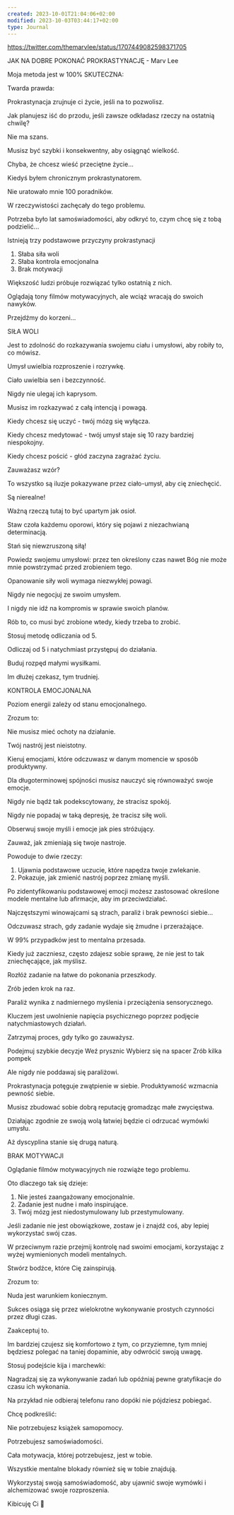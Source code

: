 ```yaml
---
created: 2023-10-01T21:04:06+02:00
modified: 2023-10-03T03:44:17+02:00
type: Journal
---
```


https://twitter.com/themarvlee/status/1707449082598371705

JAK NA DOBRE POKONAĆ PROKRASTYNACJĘ - Marv Lee

Moja metoda jest w 100% SKUTECZNA:

Twarda prawda:

Prokrastynacja zrujnuje ci życie, jeśli na to pozwolisz.

Jak planujesz iść do przodu, jeśli zawsze odkładasz rzeczy na ostatnią chwilę?

Nie ma szans.

Musisz być szybki i konsekwentny, aby osiągnąć wielkość.

Chyba, że chcesz wieść przeciętne życie...

Kiedyś byłem chronicznym prokrastynatorem.

Nie uratowało mnie 100 poradników.

W rzeczywistości zachęcały do tego problemu.

Potrzeba było lat samoświadomości, aby odkryć to, czym chcę się z tobą podzielić...

Istnieją trzy podstawowe przyczyny prokrastynacji

1. Słaba siła woli
2. Słaba kontrola emocjonalna
3. Brak motywacji

Większość ludzi próbuje rozwiązać tylko ostatnią z nich.

Oglądają tony filmów motywacyjnych, ale wciąż wracają do swoich nawyków.

Przejdźmy do korzeni...

SIŁA WOLI

Jest to zdolność do rozkazywania swojemu ciału i umysłowi, aby robiły to, co mówisz.

Umysł uwielbia rozproszenie i rozrywkę.

Ciało uwielbia sen i bezczynność.

Nigdy nie ulegaj ich kaprysom.

Musisz im rozkazywać z całą intencją i powagą.

Kiedy chcesz się uczyć - twój mózg się wyłącza.

Kiedy chcesz medytować - twój umysł staje się 10 razy bardziej niespokojny.

Kiedy chcesz pościć - głód zaczyna zagrażać życiu.

Zauważasz wzór?

To wszystko są iluzje pokazywane przez ciało-umysł, aby cię zniechęcić.

Są nierealne!

Ważną rzeczą tutaj to być upartym jak osioł.

Staw czoła każdemu oporowi, który się pojawi z niezachwianą determinacją.

Stań się niewzruszoną siłą!

Powiedz swojemu umysłowi: przez ten określony czas nawet Bóg nie może mnie powstrzymać przed zrobieniem tego.

Opanowanie siły woli wymaga niezwykłej powagi.

Nigdy nie negocjuj ze swoim umysłem.

I nigdy nie idź na kompromis w sprawie swoich planów.

Rób to, co musi być zrobione wtedy, kiedy trzeba to zrobić.

Stosuj metodę odliczania od 5.

Odliczaj od 5 i natychmiast przystępuj do działania.

Buduj rozpęd małymi wysiłkami.

Im dłużej czekasz, tym trudniej.

KONTROLA EMOCJONALNA

Poziom energii zależy od stanu emocjonalnego.

Zrozum to:

Nie musisz mieć ochoty na działanie.

Twój nastrój jest nieistotny.

Kieruj emocjami, które odczuwasz w danym momencie w sposób produktywny.

Dla długoterminowej spójności musisz nauczyć się równoważyć swoje emocje.

Nigdy nie bądź tak podekscytowany, że stracisz spokój.

Nigdy nie popadaj w taką depresję, że tracisz siłę woli.

Obserwuj swoje myśli i emocje jak pies stróżujący.

Zauważ, jak zmieniają się twoje nastroje.

Powoduje to dwie rzeczy:

1. Ujawnia podstawowe uczucie, które napędza twoje zwlekanie.
2. Pokazuje, jak zmienić nastrój poprzez zmianę myśli.

Po zidentyfikowaniu podstawowej emocji możesz zastosować określone modele mentalne lub afirmacje, aby im przeciwdziałać.

Najczęstszymi winowajcami są strach, paraliż i brak pewności siebie...

Odczuwasz strach, gdy zadanie wydaje się żmudne i przerażające.

W 99% przypadków jest to mentalna przesada.

Kiedy już zaczniesz, często zdajesz sobie sprawę, że nie jest to tak zniechęcające, jak myślisz.

Rozłóż zadanie na łatwe do pokonania przeszkody.

Zrób jeden krok na raz.

Paraliż wynika z nadmiernego myślenia i przeciążenia sensorycznego.

Kluczem jest uwolnienie napięcia psychicznego poprzez podjęcie natychmiastowych działań.

Zatrzymaj proces, gdy tylko go zauważysz.

Podejmuj szybkie decyzje
Weź prysznic
Wybierz się na spacer
Zrób kilka pompek

Ale nigdy nie poddawaj się paraliżowi.

Prokrastynacja potęguje zwątpienie w siebie.
Produktywność wzmacnia pewność siebie.

Musisz zbudować sobie dobrą reputację gromadząc małe zwycięstwa.

Działając zgodnie ze swoją wolą łatwiej będzie ci odrzucać wymówki umysłu.

Aż dyscyplina stanie się drugą naturą.

BRAK MOTYWACJI

Oglądanie filmów motywacyjnych nie rozwiąże tego problemu.

Oto dlaczego tak się dzieje:

1. Nie jesteś zaangażowany emocjonalnie.
2. Zadanie jest nudne i mało inspirujące.
3. Twój mózg jest niedostymulowany lub przestymulowany.

Jeśli zadanie nie jest obowiązkowe, zostaw je i znajdź coś, aby lepiej wykorzystać swój czas.

W przeciwnym razie przejmij kontrolę nad swoimi emocjami, korzystając z wyżej wymienionych modeli mentalnych.

Stwórz bodźce, które Cię zainspirują.

Zrozum to:

Nuda jest warunkiem koniecznym.

Sukces osiąga się przez wielokrotne wykonywanie prostych czynności przez długi czas.

Zaakceptuj to.

Im bardziej czujesz się komfortowo z tym, co przyziemne, tym mniej będziesz polegać na taniej dopaminie, aby odwrócić swoją uwagę.

Stosuj podejście kija i marchewki:

Nagradzaj się za wykonywanie zadań lub opóźniaj pewne gratyfikacje do czasu ich wykonania.

Na przykład nie odbieraj telefonu rano dopóki nie pójdziesz pobiegać.

Chcę podkreślić:

Nie potrzebujesz książek samopomocy.

Potrzebujesz samoświadomości.

Cała motywacja, której potrzebujesz, jest w tobie.

Wszystkie mentalne blokady również się w tobie znajdują.

Wykorzystaj swoją samoświadomość, aby ujawnić swoje wymówki i alchemizować swoje rozproszenia.

Kibicuję Ci 🖤
